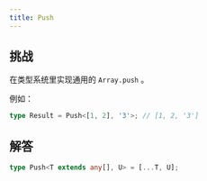 ```yaml
---
title: Push
---
```


## 挑战

在类型系统里实现通用的 `Array.push` 。

例如：

```typescript
type Result = Push<[1, 2], '3'>; // [1, 2, '3']
```

## 解答

```typescript
type Push<T extends any[], U> = [...T, U];
```

